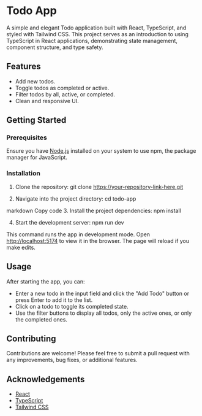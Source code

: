 # Todo App

A simple and elegant Todo application built with React, TypeScript, and styled with Tailwind CSS. This project serves as an introduction to using TypeScript in React applications, demonstrating state management, component structure, and type safety.

## Features

- Add new todos.
- Toggle todos as completed or active.
- Filter todos by all, active, or completed.
- Clean and responsive UI.

## Getting Started

### Prerequisites

Ensure you have [Node.js](https://nodejs.org/en/) installed on your system to use npm, the package manager for JavaScript.

### Installation

1. Clone the repository:
git clone https://your-repository-link-here.git


2. Navigate into the project directory:
cd todo-app

markdown
Copy code
3. Install the project dependencies:
npm install


4. Start the development server:
npm run dev


This command runs the app in development mode. Open [http://localhost:5174](http://localhost:5174) to view it in the browser. The page will reload if you make edits.

## Usage

After starting the app, you can:

- Enter a new todo in the input field and click the "Add Todo" button or press Enter to add it to the list.
- Click on a todo to toggle its completed state.
- Use the filter buttons to display all todos, only the active ones, or only the completed ones.

## Contributing

Contributions are welcome! Please feel free to submit a pull request with any improvements, bug fixes, or additional features.


## Acknowledgements

- [React](https://reactjs.org/)
- [TypeScript](https://www.typescriptlang.org/)
- [Tailwind CSS](https://tailwindcss.com/)